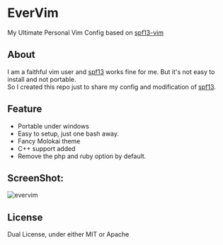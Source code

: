 # EverVim
My Ultimate Personal Vim Config based on [spf13-vim](https://github.com/spf13/spf13-vim)

## About
I am a faithful vim user and [spf13](https://github.com/spf13/spf13-vim) works fine for me. But it's not easy to install and not portable.  
So I created this repo just to share my config and modification of [spf13](https://github.com/spf13/spf13-vim).  

## Feature
- Portable under windows
- Easy to setup, just one bash away.
- Fancy Molokai theme
- C++ support added
- Remove the php and ruby option by default.

## ScreenShot:
![evervim](http://i1.piimg.com/7134/88e4263393d72eec.png)

## License
Dual License, under either MIT or Apache
